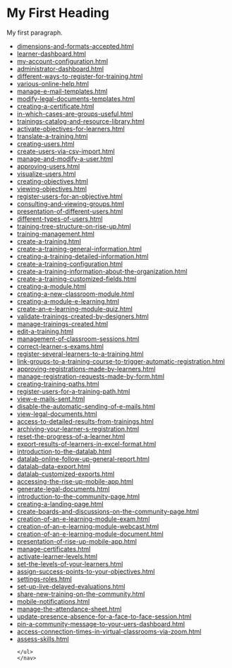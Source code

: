 <!DOCTYPE html>
<html>
<body>

<h1>My First Heading</h1>
<p>My first paragraph.</p>
<nav>
    <ul>
    <li><a href="1088682-dimensions-and-formats-accepted.html">dimensions-and-formats-accepted.html</a></li>
<li><a href="3956082-learner-dashboard.html">learner-dashboard.html</a></li>
<li><a href="3957865-my-account-configuration.html">my-account-configuration.html</a></li>
<li><a href="3966358-administrator-dashboard.html">administrator-dashboard.html</a></li>
<li><a href="3970166-different-ways-to-register-for-training.html">different-ways-to-register-for-training.html</a></li>
<li><a href="3970329-various-online-help.html">various-online-help.html</a></li>
<li><a href="3970582-manage-e-mail-templates.html">manage-e-mail-templates.html</a></li>
<li><a href="3970584-modify-legal-documents-templates.html">modify-legal-documents-templates.html</a></li>
<li><a href="3970601-creating-a-certificate.html">creating-a-certificate.html</a></li>
<li><a href="3971448-in-which-cases-are-groups-useful.html">in-which-cases-are-groups-useful.html</a></li>
<li><a href="3971525-trainings-catalog-and-resource-library.html">trainings-catalog-and-resource-library.html</a></li>
<li><a href="3971695-activate-objectives-for-learners.html">activate-objectives-for-learners.html</a></li>
<li><a href="3973441-translate-a-training.html">translate-a-training.html</a></li>
<li><a href="3973595-creating-users.html">creating-users.html</a></li>
<li><a href="3973600-create-users-via-csv-import.html">create-users-via-csv-import.html</a></li>
<li><a href="3973605-manage-and-modify-a-user.html">manage-and-modify-a-user.html</a></li>
<li><a href="3973606-approving-users.html">approving-users.html</a></li>
<li><a href="3973641-visualize-users.html">visualize-users.html</a></li>
<li><a href="3973714-creating-objectives.html">creating-objectives.html</a></li>
<li><a href="3973718-viewing-objectives.html">viewing-objectives.html</a></li>
<li><a href="3973721-register-users-for-an-objective.html">register-users-for-an-objective.html</a></li>
<li><a href="3973862-consulting-and-viewing-groups.html">consulting-and-viewing-groups.html</a></li>
<li><a href="3973902-presentation-of-different-users.html">presentation-of-different-users.html</a></li>
<li><a href="3973949-different-types-of-users.html">different-types-of-users.html</a></li>
<li><a href="3973965-training-tree-structure-on-rise-up.html">training-tree-structure-on-rise-up.html</a></li>
<li><a href="3973983-training-management.html">training-management.html</a></li>
<li><a href="3974013-create-a-training.html">create-a-training.html</a></li>
<li><a href="3974260-create-a-training-general-information.html">create-a-training-general-information.html</a></li>
<li><a href="3974262-creating-a-training-detailed-information.html">creating-a-training-detailed-information.html</a></li>
<li><a href="3974276-create-a-training-configuration.html">create-a-training-configuration.html</a></li>
<li><a href="3974277-create-a-training-information-about-the-organization.html">create-a-training-information-about-the-organization.html</a></li>
<li><a href="3974282-create-a-training-customized-fields.html">create-a-training-customized-fields.html</a></li>
<li><a href="3975035-creating-a-module.html">creating-a-module.html</a></li>
<li><a href="3975036-creating-a-new-classroom-module.html">creating-a-new-classroom-module.html</a></li>
<li><a href="3975037-creating-a-module-e-learning.html">creating-a-module-e-learning.html</a></li>
<li><a href="3975290-create-an-e-learning-module-quiz.html">create-an-e-learning-module-quiz.html</a></li>
<li><a href="3975342-validate-trainings-created-by-designers.html">validate-trainings-created-by-designers.html</a></li>
<li><a href="3975348-manage-trainings-created.html">manage-trainings-created.html</a></li>
<li><a href="3975356-edit-a-training.html">edit-a-training.html</a></li>
<li><a href="3975362-management-of-classroom-sessions.html">management-of-classroom-sessions.html</a></li>
<li><a href="3975364-correct-learner-s-exams.html">correct-learner-s-exams.html</a></li>
<li><a href="3988737-register-several-learners-to-a-training.html">register-several-learners-to-a-training.html</a></li>
<li><a href="3989126-link-groups-to-a-training-course-to-trigger-automatic-registration.html">link-groups-to-a-training-course-to-trigger-automatic-registration.html</a></li>
<li><a href="3989146-approving-registrations-made-by-learners.html">approving-registrations-made-by-learners.html</a></li>
<li><a href="3989168-manage-registration-requests-made-by-form.html">manage-registration-requests-made-by-form.html</a></li>
<li><a href="3989199-creating-training-paths.html">creating-training-paths.html</a></li>
<li><a href="3989215-register-users-for-a-training-path.html">register-users-for-a-training-path.html</a></li>
<li><a href="3989238-view-e-mails-sent.html">view-e-mails-sent.html</a></li>
<li><a href="3989243-disable-the-automatic-sending-of-e-mails.html">disable-the-automatic-sending-of-e-mails.html</a></li>
<li><a href="3991060-view-legal-documents.html">view-legal-documents.html</a></li>
<li><a href="3991118-access-to-detailed-results-from-trainings.html">access-to-detailed-results-from-trainings.html</a></li>
<li><a href="3991120-archiving-your-learner-s-registration.html">archiving-your-learner-s-registration.html</a></li>
<li><a href="3992721-reset-the-progress-of-a-learner.html">reset-the-progress-of-a-learner.html</a></li>
<li><a href="3992725-export-results-of-learners-in-excel-format.html">export-results-of-learners-in-excel-format.html</a></li>
<li><a href="3993062-introduction-to-the-datalab.html">introduction-to-the-datalab.html</a></li>
<li><a href="3993071-datalab-online-follow-up-general-report.html">datalab-online-follow-up-general-report.html</a></li>
<li><a href="3993075-datalab-data-export.html">datalab-data-export.html</a></li>
<li><a href="3993076-datalab-customized-exports.html">datalab-customized-exports.html</a></li>
<li><a href="4043291-accessing-the-rise-up-mobile-app.html">accessing-the-rise-up-mobile-app.html</a></li>
<li><a href="4033011-generate-legal-documents.html">generate-legal-documents.html</a></li>
<li><a href="4042394-introduction-to-the-community-page.html">introduction-to-the-community-page.html</a></li>
<li><a href="4043433-creating-a-landing-page.html">creating-a-landing-page.html</a></li>
<li><a href="4111263-create-boards-and-discussions-on-the-community-page.html">create-boards-and-discussions-on-the-community-page.html</a></li>
<li><a href="4143378-creation-of-an-e-learning-module-exam.html">creation-of-an-e-learning-module-exam.html</a></li>
<li><a href="4274015-creation-of-an-e-learning-module-webcast.html">creation-of-an-e-learning-module-webcast.html</a></li>
<li><a href="4274052-creation-of-an-e-learning-module-document.html">creation-of-an-e-learning-module-document.html</a></li>
<li><a href="4373341-presentation-of-rise-up-mobile-app.html">presentation-of-rise-up-mobile-app.html</a></li>
<li><a href="4543148-manage-certificates.html">manage-certificates.html</a></li>
<li><a href="4549492-activate-learner-levels.html">activate-learner-levels.html</a></li>
<li><a href="4549701-set-the-levels-of-your-learners.html">set-the-levels-of-your-learners.html</a></li>
<li><a href="4549707-assign-success-points-to-your-objectives.html">assign-success-points-to-your-objectives.html</a></li>
<li><a href="4550442-settings-roles.html">settings-roles.html</a></li>
<li><a href="4581737-set-up-live-delayed-evaluations.html">set-up-live-delayed-evaluations.html</a></li>
<li><a href="4602622-share-new-training-on-the-community.html">share-new-training-on-the-community.html</a></li>
<li><a href="4612221-mobile-notifications.html">mobile-notifications.html</a></li>
<li><a href="4635924-manage-the-attendance-sheet.html">manage-the-attendance-sheet.html</a></li>
<li><a href="4635929-update-presence-absence-for-a-face-to-face-session.html">update-presence-absence-for-a-face-to-face-session.html</a></li>
<li><a href="4660760-pin-a-community-message-to-your-uers-dashboard.html">pin-a-community-message-to-your-uers-dashboard.html</a></li>
<li><a href="4670434-access-connection-times-in-virtual-classrooms-via-zoom.html">access-connection-times-in-virtual-classrooms-via-zoom.html</a></li>
<li><a href="4698776-assess-skills.html">assess-skills.html</a></li>

    </ul>
    </nav>
</body>
</html>
